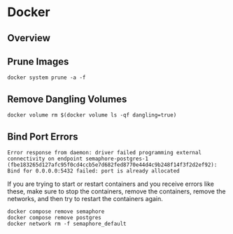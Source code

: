 # Docker

## Overview

## Prune Images

`docker system prune -a -f`

## Remove Dangling Volumes

`docker volume rm $(docker volume ls -qf dangling=true)`

## Bind Port Errors

```
Error response from daemon: driver failed programming external connectivity on endpoint semaphore-postgres-1 (fbe183265d127afc95f0cd4ccb5e7d682fed8770e44d4c9b248f14f3f2d2ef92): Bind for 0.0.0.0:5432 failed: port is already allocated
```

If you are trying to start or restart containers and you receive errors like these, make sure to stop the containers, remove the containers, remove the networks, and then try to restart the containers again.

```
docker compose remove semaphore
docker compose remove postgres 
docker network rm -f semaphore_default
```
